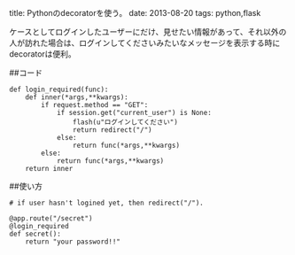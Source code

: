 title: Pythonのdecoratorを使う。
date: 2013-08-20
tags: python,flask

ケースとしてログインしたユーザーにだけ、見せたい情報があって、それ以外の人が訪れた場合は、ログインしてくださいみたいなメッセージを表示する時にdecoratorは便利。


##コード

	def login_required(func):
	    def inner(*args,**kwargs):
	        if request.method == "GET":
	            if session.get("current_user") is None:
	                flash(u"ログインしてください")
	                return redirect("/")
	            else:
	                return func(*args,**kwargs)
	        else:
	            return func(*args,**kwargs)
	    return inner


##使い方

	# if user hasn't logined yet, then redirect("/").

	@app.route("/secret")
	@login_required
	def secret():
		return "your password!!"